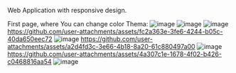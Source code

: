 Web Application with responsive design.

First page, where You can change color Thema:
![image](https://github.com/user-attachments/assets/f2a930c2-4e42-470a-88e1-ef345247f072)
![image](https://github.com/user-attachments/assets/a580716a-6007-488a-b20a-628879ffe308)
![image](https://github.com/user-attachments/assets/cb7764fa-efed-4221-9413-293a82a0004b)
https://github.com/user-attachments/assets/fc2a363e-3fe6-4244-b05c-40da650eec72
![image](https://github.com/user-attachments/assets/a3cf8672-2b36-4ba8-bb4b-7e420c55edbb)
https://github.com/user-attachments/assets/a2d4fd3c-3e66-4b18-8a20-61c880497a00
![image](https://github.com/user-attachments/assets/bbb29dbc-100c-419d-b44a-b5f3594d97e1)
https://github.com/user-attachments/assets/4a307c1e-1678-4f02-b426-c0468816aa54
![image](https://github.com/user-attachments/assets/5a6688e9-b00c-49c9-a747-52c2cd30b2b3)







